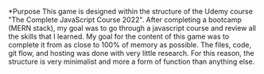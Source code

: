 *Purpose
This game is designed within the structure of the Udemy course "The Complete JavaScript Course 2022".  After completing a bootcamp (MERN stack), my goal was to go through a javascript course and review all the skills that I learned.  My goal for the content of this game was to complete it from as close to 100% of memory as possible.  The files, code, git flow, and hosting was done with very little research.  For this reason, the structure is very minimalist and more a form of function than anything else.
